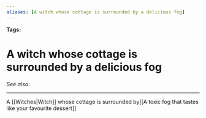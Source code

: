 ```yaml
---
aliases: [A witch whose cottage is surrounded by a delicious fog]
---
```


**Tags:** 
# A witch whose cottage is surrounded by a delicious fog
*See also:* 
___
A [[Witches|Witch]] whose cottage is surrounded by[[A toxic fog that tastes like your favourite dessert]]